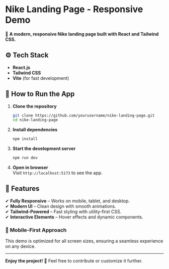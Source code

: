 # Nike Landing Page - Responsive Demo  

🚀 **A modern, responsive Nike landing page built with React and Tailwind CSS.**  

## ⚙️ Tech Stack  
- **React.js**  
- **Tailwind CSS**  
- **Vite** (for fast development)  

## 🚀 How to Run the App  

1. **Clone the repository**  
   ```bash
   git clone https://github.com/yourusername/nike-landing-page.git
   cd nike-landing-page
   ```  

2. **Install dependencies**  
   ```bash
   npm install
   ```  

3. **Start the development server**  
   ```bash
   npm run dev
   ```  

4. **Open in browser**  
   Visit `http://localhost:5173` to see the app.  

## 🌟 Features  
✔ **Fully Responsive** – Works on mobile, tablet, and desktop.  
✔ **Modern UI** – Clean design with smooth animations.  
✔ **Tailwind-Powered** – Fast styling with utility-first CSS.  
✔ **Interactive Elements** – Hover effects and dynamic components.  

### 📱 **Mobile-First Approach**  
This demo is optimized for all screen sizes, ensuring a seamless experience on any device.  

---  
**Enjoy the project!** 🎉 Feel free to contribute or customize it further.